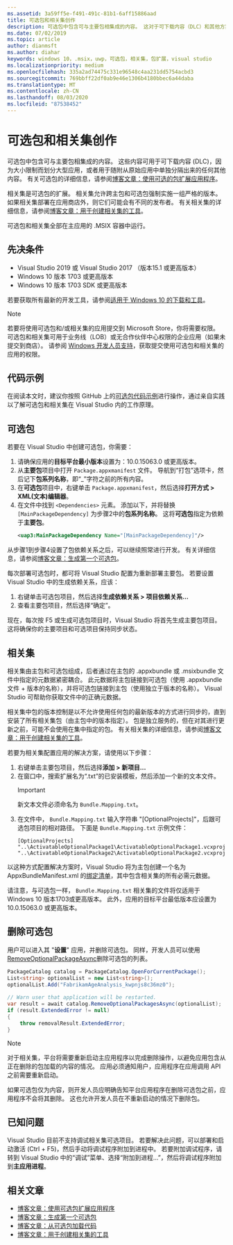 ```yaml
---
ms.assetid: 3a59ff5e-f491-491c-81b1-6aff15886aad
title: 可选包和相关集创作
description: 可选包中包含可与主要包相集成的内容。 这对于可下载内容（DLC）和其他方案非常有用。
ms.date: 07/02/2019
ms.topic: article
author: dianmsft
ms.author: diahar
keywords: windows 10，.msix，uwp，可选包，相关集，包扩展，visual studio
ms.localizationpriority: medium
ms.openlocfilehash: 335a2ad74475c331e96548c4aa231dd5754acbd3
ms.sourcegitcommit: 769bbff22df0ab9e46e1306b4180bbec6a44daba
ms.translationtype: MT
ms.contentlocale: zh-CN
ms.lasthandoff: 08/03/2020
ms.locfileid: "87538452"
---
```

# <a name="optional-packages-and-related-set-authoring"></a>可选包和相关集创作

可选包中包含可与主要包相集成的内容。 这些内容可用于可下载内容 (DLC)，因为大小限制而划分大型应用，或者用于随附从原始应用中单独分隔出来的任何其他内容。 有关可选包的详细信息，请参阅[博客文章：使用可选的包扩展应用程序](https://docs.microsoft.com/archive/blogs/appinstaller/uwpoptionalpackages)。

相关集是可选包的扩展。 相关集允许跨主包和可选包强制实施一组严格的版本。 如果相关集部署在应用商店外，则它们可能会有不同的发布者。 有关相关集的详细信息，请参阅[博客文章：用于创建相关集的工具](https://docs.microsoft.com/archive/blogs/appinstaller/tooling-to-create-a-related-set)。

可选包和相关集全部在主应用的 .MSIX 容器中运行。

## <a name="prerequisites"></a>先决条件

- Visual Studio 2019 或 Visual Studio 2017 （版本15.1 或更高版本）
- Windows 10 版本 1703 或更高版本
- Windows 10 版本 1703 SDK 或更高版本

若要获取所有最新的开发工具，请参阅[适用于 Windows 10 的下载和工具](https://developer.microsoft.com/windows/downloads)。

> [!NOTE]
> 若要将使用可选包和/或相关集的应用提交到 Microsoft Store，你将需要权限。 可选包和相关集可用于业务线（LOB）或无合作伙伴中心权限的企业应用（如果未提交到商店）。 请参阅 [Windows 开发人员支持](https://developer.microsoft.com/windows/support)，获取提交使用可选包和相关集的应用的权限。

## <a name="code-sample"></a>代码示例

在阅读本文时，建议你按照 GitHub 上的[可选包代码示例](https://github.com/AppInstaller/OptionalPackageSample)进行操作，通过亲自实践以了解可选包和相关集在 Visual Studio 内的工作原理。

## <a name="optional-packages"></a>可选包

若要在 Visual Studio 中创建可选包，你需要：

1. 请确保应用的**目标平台最小版本**设置为：10.0.15063.0 或更高版本。
2. 从**主要包**项目中打开 `Package.appxmanifest` 文件。 导航到“打包”选项卡，然后记下**包系列名称**，即“_”字符之前的所有内容。
3. 在**可选包**项目中，右键单击 `Package.appxmanifest`，然后选择**打开方式 > XML(文本)编辑器**。
4. 在文件中找到 `<Dependencies>` 元素。 添加以下，并将替换 `[MainPackageDependency]` 为步骤2中的**包系列名称**。 这将**可选包**指定为依赖于**主要包**。
    ```XML
    <uap3:MainPackageDependency Name="[MainPackageDependency]"/>
    ```

从步骤1到步骤4设置了包依赖关系之后，可以继续照常进行开发。 有关详细信息，请参阅[博客文章：生成第一个可选包](https://docs.microsoft.com/archive/blogs/appinstaller/build-your-first-optional-package)。

每次部署可选包时，都可将 Visual Studio 配置为重新部署主要包。 若要设置 Visual Studio 中的生成依赖关系，应该：

1. 右键单击可选包项目，然后选择**生成依赖关系 > 项目依赖关系...**
2. 查看主要包项目，然后选择“确定”。 

现在，每次按 F5 或生成可选包项目时，Visual Studio 将首先生成主要包项目。 这将确保你的主要项目和可选项目保持同步状态。

## <a name="related-sets"></a>相关集

相关集由主包和可选包组成，后者通过在主包的 .appxbundle 或 .msixbundle 文件中指定的元数据紧密耦合。 此元数据将主包链接到可选包（使用 .appxbundle 文件 + 版本的名称），并将可选包链接到主包（使用独立于版本的名称）。 Visual Studio 可帮助你获取文件中的正确元数据。 

相关集中包的版本控制是以不允许使用任何包的最新版本的方式进行同步的，直到安装了所有相关集包（由主包中的版本指定）。 包是独立服务的，但在对其进行更新之前，可能不会使用在集中指定的包。 有关相关集的详细信息，请参阅[博客文章：用于创建相关集的工具](https://docs.microsoft.com/archive/blogs/appinstaller/tooling-to-create-a-related-set)。

若要为相关集配置应用的解决方案，请使用以下步骤：

1. 右键单击主要包项目，然后选择**添加 > 新项目...**
2. 在窗口中，搜索扩展名为“.txt”的已安装模板，然后添加一个新的文本文件。
    > [!IMPORTANT]
    > 新文本文件必须命名为 `Bundle.Mapping.txt`。
3. 在文件中， `Bundle.Mapping.txt` 输入字符串 "[OptionalProjects]"，后跟可选包项目的相对路径。 下面是 `Bundle.Mapping.txt` 示例文件：
    ```syntax
    [OptionalProjects]
    "..\ActivatableOptionalPackage1\ActivatableOptionalPackage1.vcxproj"
    "..\ActivatableOptionalPackage2\ActivatableOptionalPackage2.vcxproj"
    ```

以这种方式配置解决方案时，Visual Studio 将为主包创建一个名为 AppxBundleManifest.xml 的[绑定清单](https://docs.microsoft.com/uwp/schemas/bundlemanifestschema/bundle-manifest)，其中包含相关集的所有必需元数据。 

请注意，与可选包一样， `Bundle.Mapping.txt` 相关集的文件将仅适用于 Windows 10 版本1703或更高版本。 此外，应用的目标平台最低版本应设置为10.0.15063.0 或更高版本。

## <a name="removing-optional-packages"></a>删除可选包

用户可以进入其 "**设置**" 应用，并删除可选包。 同样，开发人员可以使用[RemoveOptionalPackageAsync](https://docs.microsoft.com/uwp/api/Windows.ApplicationModel.PackageCatalog)删除可选包的列表。 

```csharp
PackageCatalog catalog = PackageCatalog.OpenForCurrentPackage();
List<string> optionalList = new List<string>();
optionalList.Add("FabrikamAgeAnalysis_kwpnjs8c36mz0");
    
// Warn user that application will be restarted. 
var result = await catalog.RemoveOptionalPackagesAsync(optionalList);
if (result.ExtendedError != null)
{
    throw removalResult.ExtendedError;
}
```
> [!NOTE]
> 对于相关集，平台将需要重新启动主应用程序以完成删除操作，以避免应用包含从正在删除的包加载的内容的情况。 应用必须通知用户，应用程序在应用调用 API 之前需要重新启动。

如果可选包仅为内容，则开发人员应明确告知平台应用程序在删除可选包之前，应用程序不会将其删除。 这也允许开发人员在不重新启动的情况下删除包。

## <a name="known-issues"></a>已知问题

Visual Studio 目前不支持调试相关集可选项目。 若要解决此问题，可以部署和启动激活 (Ctrl + F5)，然后手动将调试程序附加到进程中。 若要附加调试程序，请转到 Visual Studio 中的“调试”菜单、选择“附加到进程...”，然后将调试程序附加到**主应用进程**。

## <a name="related-articles"></a>相关文章

* [博客文章：使用可选包扩展应用程序](https://docs.microsoft.com/archive/blogs/appinstaller/uwpoptionalpackages)
* [博客文章：生成第一个可选包](https://docs.microsoft.com/archive/blogs/appinstaller/build-your-first-optional-package)
* [博客文章：从可选包加载代码](https://docs.microsoft.com/archive/blogs/appinstaller/loading-code-from-an-optional-package)
* [博客文章：用于创建相关集的工具](https://docs.microsoft.com/archive/blogs/appinstaller/tooling-to-create-a-related-set)
